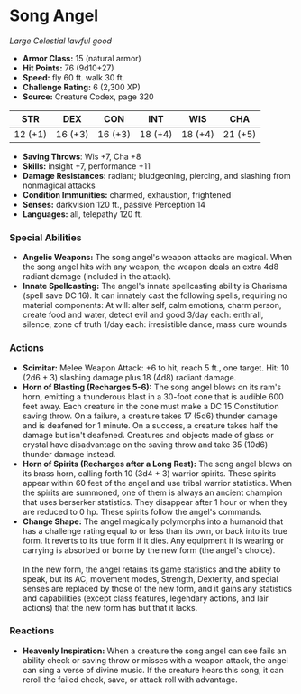 # Song Angel

*Large* *Celestial* *lawful good*

- **Armor Class:** 15 (natural armor)
- **Hit Points:** 76 (9d10+27)
- **Speed:** fly 60 ft. walk 30 ft.
- **Challenge Rating:** 6 (2,300 XP)
- **Source:** Creature Codex, page 320

| STR | DEX | CON | INT | WIS | CHA |
| --- | --- | --- | --- | --- | --- |
| 12 (+1) | 16 (+3) | 16 (+3) | 18 (+4) | 18 (+4) | 21 (+5) |

- **Saving Throws**: Wis +7, Cha +8
- **Skills:** insight +7, performance +11
- **Damage Resistances:** radiant; bludgeoning, piercing, and slashing from nonmagical attacks
- **Condition Immunities:** charmed, exhaustion, frightened
- **Senses:** darkvision 120 ft., passive Perception 14
- **Languages:** all, telepathy 120 ft.

### Special Abilities

- **Angelic Weapons:** The song angel's weapon attacks are magical. When the song angel hits with any weapon, the weapon deals an extra 4d8 radiant damage (included in the attack).
- **Innate Spellcasting:** The angel's innate spellcasting ability is Charisma (spell save DC 16). It can innately cast the following spells, requiring no material components:
At will: alter self, calm emotions, charm person, create food and water, detect evil and good
3/day each: enthrall, silence, zone of truth
1/day each: irresistible dance, mass cure wounds

### Actions

- **Scimitar:** Melee Weapon Attack: +6 to hit, reach 5 ft., one target. Hit: 10 (2d6 + 3) slashing damage plus 18 (4d8) radiant damage.
- **Horn of Blasting (Recharges 5-6):** The song angel blows on its ram's horn, emitting a thunderous blast in a 30-foot cone that is audible 600 feet away. Each creature in the cone must make a DC 15 Constitution saving throw. On a failure, a creature takes 17 (5d6) thunder damage and is deafened for 1 minute. On a success, a creature takes half the damage but isn't deafened. Creatures and objects made of glass or crystal have disadvantage on the saving throw and take 35 (10d6) thunder damage instead.
- **Horn of Spirits (Recharges after a Long Rest):** The song angel blows on its brass horn, calling forth 10 (3d4 + 3) warrior spirits. These spirits appear within 60 feet of the angel and use tribal warrior statistics. When the spirits are summoned, one of them is always an ancient champion that uses berserker statistics. They disappear after 1 hour or when they are reduced to 0 hp. These spirits follow the angel's commands.
- **Change Shape:** The angel magically polymorphs into a humanoid that has a challenge rating equal to or less than its own, or back into its true form. It reverts to its true form if it dies. Any equipment it is wearing or carrying is absorbed or borne by the new form (the angel's choice).<br><br>In the new form, the angel retains its game statistics and the ability to speak, but its AC, movement modes, Strength, Dexterity, and special senses are replaced by those of the new form, and it gains any statistics and capabilities (except class features, legendary actions, and lair actions) that the new form has but that it lacks.

### Reactions

- **Heavenly Inspiration:** When a creature the song angel can see fails an ability check or saving throw or misses with a weapon attack, the angel can sing a verse of divine music. If the creature hears this song, it can reroll the failed check, save, or attack roll with advantage.


